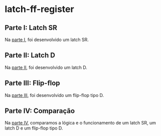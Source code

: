 latch-ff-register
=================

## Parte I: Latch SR

Na [parte I](sr_latch), foi desenvolvido um latch SR.

## Parte II: Latch D

Na [parte II](d_latch), foi desenvolvido um latch D.

## Parte III: Flip-flop

Na [parte III](ff), foi desenvolvido um flip-flop tipo D.

## Parte IV: Comparação

Na [parte IV](part4), comparamos a lógica e o funcionamento
de um latch SR, um latch D e um flip-flop tipo D.
